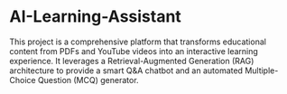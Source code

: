 # AI-Learning-Assistant
This project is a comprehensive platform that transforms educational content from PDFs and YouTube videos into an interactive learning experience. It leverages a Retrieval-Augmented Generation (RAG) architecture to provide a smart Q&amp;A chatbot and an automated Multiple-Choice Question (MCQ) generator.
